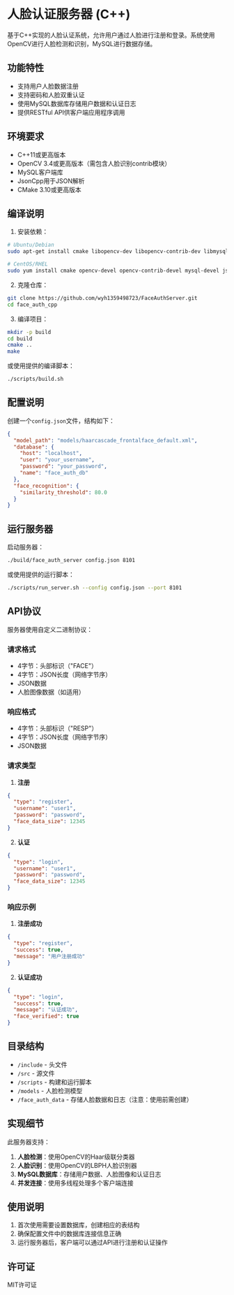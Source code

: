 # 人脸认证服务器 (C++)

基于C++实现的人脸认证系统，允许用户通过人脸进行注册和登录。系统使用OpenCV进行人脸检测和识别，MySQL进行数据存储。

## 功能特性

- 支持用户人脸数据注册
- 支持密码和人脸双重认证
- 使用MySQL数据库存储用户数据和认证日志
- 提供RESTful API供客户端应用程序调用

## 环境要求

- C++11或更高版本
- OpenCV 3.4或更高版本（需包含人脸识别contrib模块）
- MySQL客户端库
- JsonCpp用于JSON解析
- CMake 3.10或更高版本

## 编译说明

1. 安装依赖：

```bash
# Ubuntu/Debian
sudo apt-get install cmake libopencv-dev libopencv-contrib-dev libmysqlclient-dev libjsoncpp-dev

# CentOS/RHEL
sudo yum install cmake opencv-devel opencv-contrib-devel mysql-devel jsoncpp-devel
```

2. 克隆仓库：

```bash
git clone https://github.com/wyh1359498723/FaceAuthServer.git
cd face_auth_cpp
```

3. 编译项目：

```bash
mkdir -p build
cd build
cmake ..
make
```

或使用提供的编译脚本：

```bash
./scripts/build.sh
```

## 配置说明

创建一个`config.json`文件，结构如下：

```json
{
  "model_path": "models/haarcascade_frontalface_default.xml",
  "database": {
    "host": "localhost",
    "user": "your_username",
    "password": "your_password",
    "name": "face_auth_db"
  },
  "face_recognition": {
    "similarity_threshold": 80.0
  }
}
```

## 运行服务器

启动服务器：

```bash
./build/face_auth_server config.json 8101
```

或使用提供的运行脚本：

```bash
./scripts/run_server.sh --config config.json --port 8101
```

## API协议

服务器使用自定义二进制协议：

### 请求格式
- 4字节：头部标识（"FACE"）
- 4字节：JSON长度（网络字节序）
- JSON数据
- 人脸图像数据（如适用）

### 响应格式
- 4字节：头部标识（"RESP"）
- 4字节：JSON长度（网络字节序）
- JSON数据

### 请求类型

1. **注册**

```json
{
  "type": "register",
  "username": "user1",
  "password": "password",
  "face_data_size": 12345
}
```

2. **认证**

```json
{
  "type": "login",
  "username": "user1",
  "password": "password",
  "face_data_size": 12345
}
```

### 响应示例

1. **注册成功**

```json
{
  "type": "register",
  "success": true,
  "message": "用户注册成功"
}
```

2. **认证成功**

```json
{
  "type": "login",
  "success": true,
  "message": "认证成功",
  "face_verified": true
}
```

## 目录结构

- `/include` - 头文件
- `/src` - 源文件
- `/scripts` - 构建和运行脚本
- `/models` - 人脸检测模型
- `/face_auth_data` - 存储人脸数据和日志（注意：使用前需创建）

## 实现细节

此服务器支持：

1. **人脸检测**：使用OpenCV的Haar级联分类器
2. **人脸识别**：使用OpenCV的LBPH人脸识别器
3. **MySQL数据库**：存储用户数据、人脸图像和认证日志
4. **并发连接**：使用多线程处理多个客户端连接

## 使用说明

1. 首次使用需要设置数据库，创建相应的表结构
2. 确保配置文件中的数据库连接信息正确
3. 运行服务器后，客户端可以通过API进行注册和认证操作

## 许可证

MIT许可证 
